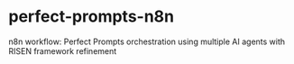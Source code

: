 # perfect-prompts-n8n
n8n workflow: Perfect Prompts orchestration using multiple AI agents with RISEN framework refinement
